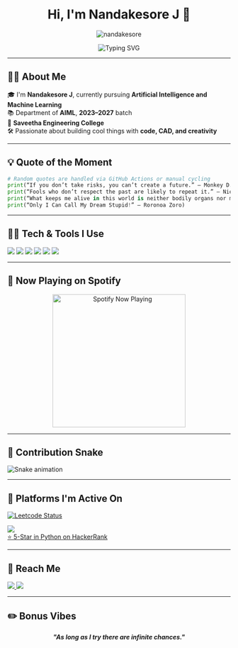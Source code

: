 <h1 align="center">Hi, I'm Nandakesore J 👋</h1>

<p align="center">
  <img src="https://komarev.com/ghpvc/?username=nandakesore&label=Visitors&color=0e75b6&style=flat" alt="nandakesore" />
</p>

<p align="center">
  <img src="https://readme-typing-svg.demolab.com?font=Fira+Code&size=22&pause=1000&center=true&vCenter=true&width=435&lines=Aspiring+AI+Engineer;Fusion+360+Expert;Python+Developer;Blender+Learner+%26+Sketch+Artist" alt="Typing SVG" />
</p>

---

## 🧑‍🏫 About Me

🎓 I'm **Nandakesore J**, currently pursuing **Artificial Intelligence and Machine Learning**  
📚 Department of **AIML**, **2023–2027** batch  
🏫 **Saveetha Engineering College**  
🛠️ Passionate about building cool things with **code, CAD, and creativity**  

---

## 💡 Quote of the Moment

<!-- RANDOM QUOTE SECTION -->
```python
# Random quotes are handled via GitHub Actions or manual cycling
print(“If you don’t take risks, you can’t create a future.” — Monkey D. Luffy)
print(“Fools who don’t respect the past are likely to repeat it.” — Nico Robin)
print(“What keeps me alive in this world is neither bodily organs nor muscles — it’s my soul.” – Brook)
print(“Only I Can Call My Dream Stupid!” – Roronoa Zoro)
```
<!-- End of quote section -->

---

## 👨‍💻 Tech & Tools I Use

<p>
  <img src="https://img.shields.io/badge/C-00599C?style=for-the-badge&logo=c&logoColor=white"/>
  <img src="https://img.shields.io/badge/Python-3776AB?style=for-the-badge&logo=python&logoColor=white"/>
  <img src="https://img.shields.io/badge/HTML5-e34c26?style=for-the-badge&logo=html5&logoColor=white"/>
  <img src="https://img.shields.io/badge/CSS3-1572b6?style=for-the-badge&logo=css3&logoColor=white"/>
  <img src="https://img.shields.io/badge/Fusion%20360-ff6e00?style=for-the-badge&logo=autodesk&logoColor=white"/>
  <img src="https://img.shields.io/badge/Blender-f5792a?style=for-the-badge&logo=blender&logoColor=white"/>
</p>

---

## 🎵 Now Playing on Spotify

<p align="center">
  <img src="https://spotify-github-profile.vercel.app/api/view?uid=31xjz47me3acexsoaidc5agushkm&cover_image=true&theme=default&show_offline=false&background_color=121212&bar_color=1DB954" alt="Spotify Now Playing" width="300"/>
</p>

---

## 🐍 Contribution Snake

![Snake animation](https://github.com/nandakesore/nandakesore/blob/output/github-contribution-grid-snake.svg)

---

## 🤠 Platforms I'm Active On

<p>
  <a href="https://leetcode.com/u/Nandakesore_Jaisankar/">
    <img src="https://leetcard.jacoblin.cool/Nandakesore_Jaisankar?theme=dark&font=Karma&ext=contest" alt="Leetcode Status" />
  </a>
</p>

<p>
  <a href="https://www.hackerrank.com/profile/nandakesorejais1" target="_blank">
    <img src="https://img.shields.io/badge/HackerRank-2EC866?style=for-the-badge&logo=hackerrank&logoColor=white"/>
    <br>
    ⭐ 5-Star in Python on HackerRank
  </a>
</p>

---

## 📢 Reach Me

<p>
  <a href="https://www.linkedin.com/in/nandakesore-j-7b5317290">
    <img src="https://img.shields.io/badge/LinkedIn-0077B5?style=for-the-badge&logo=linkedin&logoColor=white"/>
  </a>
  <a href="mailto:nandakesorej@gmail.com">
    <img src="https://img.shields.io/badge/Email-D14836?style=for-the-badge&logo=gmail&logoColor=white"/>
  </a>
</p>

---

## ✏️ Bonus Vibes

<p align="center">
  <strong><em>"As long as I try there are infinite chances."</em></strong>
</p>
